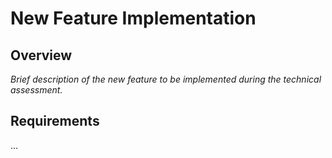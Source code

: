 # New Feature Implementation

## Overview

_Brief description of the new feature to be implemented during the technical assessment._

## Requirements

...
